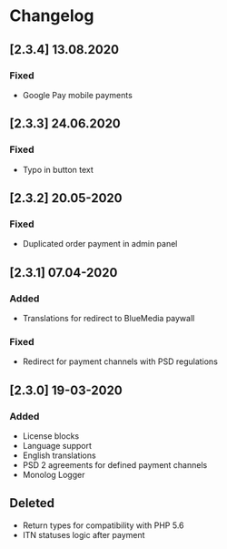 # Changelog

## [2.3.4] 13.08.2020
### Fixed
- Google Pay mobile payments

## [2.3.3] 24.06.2020
### Fixed
- Typo in button text

## [2.3.2] 20.05-2020
### Fixed
- Duplicated order payment in admin panel

## [2.3.1] 07.04-2020
### Added
- Translations for redirect to BlueMedia paywall

### Fixed
- Redirect for payment channels with PSD regulations

## [2.3.0] 19-03-2020
### Added
- License blocks
- Language support
- English translations
- PSD 2 agreements for defined payment channels
- Monolog Logger

## Deleted
- Return types for compatibility with PHP 5.6
- ITN statuses logic after payment
